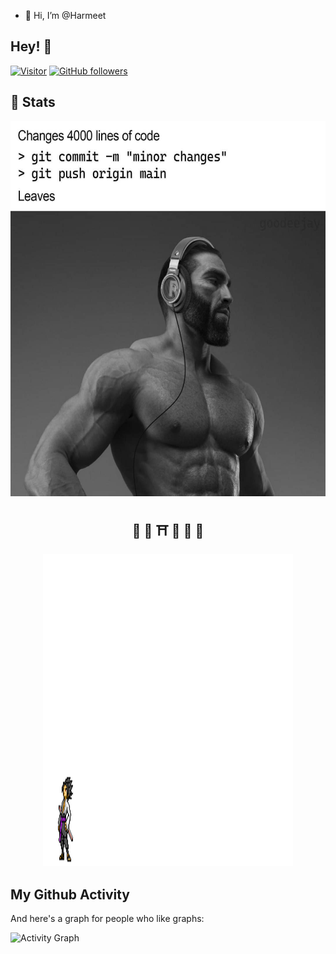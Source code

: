 - 👋 Hi, I’m @Harmeet
<h2>Hey! 👋</h2>

[![Visitor](https://visitor-badge.laobi.icu/badge?page_id=harmeet-nexg.harmeet-nexg)](https://github.com/harmeet-nexg) [![GitHub followers](https://img.shields.io/github/followers/harmeet-nexg.svg?style=social&label=Follow)](https://github.com/harmeet-nexg?tab=followers)

<!-- code in ends-->
<h2>👀 Stats</h2>
 
<!-- ![alt_text](./commit.jpg) -->
<p align="center">
   <img src="./commit.jpg" width="600" height="600">
 </p>
  
 <h2 align="center">🦊 🍥 ⛩️ 🍥 🍜 🦊</h2>
 <p align="center">
    <img src="./12161.gif" width="400" height="500">
 </p>
<div> 
  <p align="center">
    <h2>My Github Activity</h2>
  And here's a graph for people who like graphs:

  ![Activity Graph](https://activity-graph.herokuapp.com/graph?username=harmeet-nexg&theme=githu)

    
  
</div>
